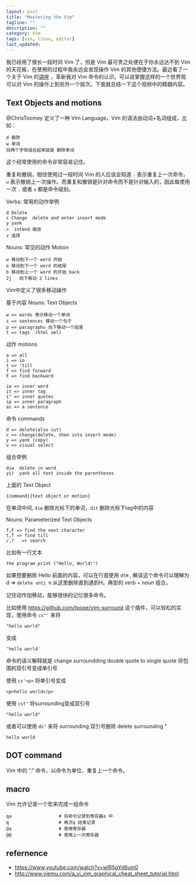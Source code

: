 ```yaml
---
layout: post
title: "Mastering the Vim"
tagline: ""
description: ""
category: Vim
tags: [vim, linux, editor]
last_updated: 
---
```


我已经用了很长一段时间 Vim 了，但是 Vim 最可贵之处便在于你永远达不到 Vim 的天花板，在使用的过程中我永远会发现操作 Vim 的其他便捷方法。最近看了一个关于 Vim 的[讲座](https://www.youtube.com/watch?v=wlR5gYd6um0) ，革新我对 Vim 命令的认识。可以说掌握这样的一个世界观可以对 Vim 的操作上到另外一个层次。下面就总结一下这个视频中的精髓内容。

## Text Objects and motions

@ChrisToomey 定义了一种 Vim Language，Vim 的语法由动词+名词组成，比如：

	d 删除
	w 单词
	将两个字母组合起来就是 删除单词

这个经常使用的命令非常容易记住。

重复和撤销，相信使用过一段时间 Vim 的人应该会知道 `.` 表示重复上一次命令， `u` 表示撤销上一次操作。而重复和撤销是针对命令而不是针对输入的，因此每使用一次 `.` 或者 `u` 都是命令级别。

Verbs: 常用的动作举例

	d Delete
	c Change  delete and enter insert mode
	y yank
	>  intend 缩进
	v 选择

Nouns: 常见的动作 Motion

	w 移动到下一个 word 开始
	e 移动到下一个 word 的结尾
	b 移动到上一个 word 的开始 back
	2j   向下移动 2 lines

Vim中定义了很多移动操作

基于内容 Nouns: Text Objects

	w => words 表示移动一个单词
	s => sentences 移动一个句子
	p => paragraphs 向下移动一个段落
	t => tags  (html xml)

动作 motions 

	a => all
	i => in
	t => 'till
	f => find forward
	F => find backward

	iw => inner word
	it => inner tag
	i" => inner quotes
	ip => inner paragraph
	as => a sentence

命令 commands

	d => delete(also cut)
	c => change(delete, then into insert mode)
	y => yank (copy)
	v => visual select

组合举例

	diw  delete in word
	yi)  yank all text inside the parentheses


上面的 Text Object

	{command}{text object or motion}

在单词中间, `diw` 删除光标下的单词，`dit` 删除光标下tag中的内容

Nouns: Parameterized Text Objects

	f,F => find the next character
	t,T => find till
	/,?   => search

比如有一行文本

	the program print ("Hello, World!")

如果想要删除 Hello 前面的内容，可以在行首使用 `dtH` , 解读这个命令可以理解为 d => `delete unti H` 从这里删除直到遇到H。典型的 verb + noun 组合。

记住动作加移动，能够很快的记忆很多命令。

比如使用 <https://github.com/tpope/vim-surround> 这个插件，可以轻松的实现，使用命令 `cs"'` 来将

	"hello world"

变成

	'hello world'

命令的语义解释就是 change surroundding double quote to single quote 将包围的双引号变成单引号

使用 `cs'<p>` 将单引号变成 <p>

	<p>hello world</p>

使用 `cst"` 将surrounding变成双引号

	"hello world"

或者可以使用 `ds"` 来将 surrounding 双引号删除 delete surrounding "

	hello world


## DOT command
Vim 中的 "." 命令，以命令为单位，重复上一个命令。


## macro
Vim 允许记录一个宏来完成一组命令

	qa                  # 将命令记录到寄存器a 中
	q                   # 再次q 结束记录
	@a                  # 使用寄存器
	@@                  # 使用上一次寄存器


## refernence

- <https://www.youtube.com/watch?v=wlR5gYd6um0>
- <http://www.viemu.com/a_vi_vim_graphical_cheat_sheet_tutorial.html>
